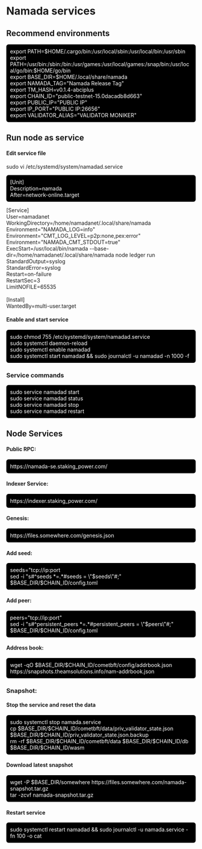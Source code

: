 # Namada services

## Recommend environments
<p style="background:black;color:white;padding:10px;border-radius:6px">
export PATH=$HOME/.cargo/bin:/usr/local/sbin:/usr/local/bin:/usr/sbin<br />
export PATH=/usr/bin:/sbin:/bin:/usr/games:/usr/local/games:/snap/bin:/usr/local/go/bin:$HOME/go/bin<br />
export BASE_DIR=$HOME/.local/share/namada<br />
export NAMADA_TAG="Namada Release Tag"<br />
export TM_HASH=v0.1.4-abciplus<br />
export CHAIN_ID="public-testnet-15.0dacadb8d663"<br />
export PUBLIC_IP="PUBLIC IP"<br />
export IP_PORT="PUBLIC IP:26656"<br />
export VALIDATOR_ALIAS="VALIDATOR MONIKER"<br />
</p>

## Run node as service
#### Edit service file
sudo vi /etc/systemd/system/namadad.service
<p style="background:black;color:white;padding:10px;border-radius:6px">
[Unit]<br />
Description=namada<br />
After=network-online.target<br />

[Service]<br />
User=namadanet<br />
WorkingDirectory=/home/namadanet/.local/share/namada<br />
Environment="NAMADA_LOG=info"<br />
Environment="CMT_LOG_LEVEL=p2p:none,pex:error"<br />
Environment="NAMADA_CMT_STDOUT=true"<br />
ExecStart=/usr/local/bin/namada --base-dir=/home/namadanet/.local/share/namada node ledger run<br />
StandardOutput=syslog<br />
StandardError=syslog<br />
Restart=on-failure<br />
RestartSec=3<br />
LimitNOFILE=65535<br />
<br />
[Install]<br />
WantedBy=multi-user.target<br />
</p>

#### Enable and start service
<p style="background:black;color:white;padding:10px;border-radius:6px">
sudo chmod 755 /etc/systemd/system/namadad.service<br />
sudo systemctl daemon-reload<br />
sudo systemctl enable namadad<br />
sudo systemctl start namadad && sudo journalctl -u namadad -n 1000 -f<br />
</p>

### Service commands
<p style="background:black;color:white;padding:10px;border-radius:6px">
sudo service namadad start<br />
sudo service namadad status<br />
sudo service namadad stop<br />
sudo service namadad restart<br />
</p>

## Node Services

#### Public RPC: 
<p style="background:black;color:white;padding:10px;border-radius:6px">
https://namada-se.staking_power.com/
</p>

#### Indexer Service: 
<p style="background:black;color:white;padding:10px;border-radius:6px">
https://indexer.staking_power.com/
</p>

#### Genesis:
<p style="background:black;color:white;padding:10px;border-radius:6px">
https://files.somewhere.com/genesis.json
</p>

#### Add seed:
<p style="background:black;color:white;padding:10px;border-radius:6px">
seeds="tcp://ip:port<br />
sed -i "s#^seeds *=.*#seeds = \"$seeds\"#;" $BASE_DIR/$CHAIN_ID/config.toml
</p>

#### Add peer:
<p style="background:black;color:white;padding:10px;border-radius:6px">
peers="tcp://ip:port"<br />
sed -i "s#^persistent_peers *=.*#persistent_peers = \"$peers\"#;" $BASE_DIR/$CHAIN_ID/config.toml
</p>

#### Address book:
<p style="background:black;color:white;padding:10px;border-radius:6px">
wget -qO $BASE_DIR/$CHAIN_ID/cometbft/config/addrbook.json https://snapshots.theamsolutions.info/nam-addrbook.json
</p>

### Snapshot:
#### Stop the service and reset the data
<p style="background:black;color:white;padding:10px;border-radius:6px">
sudo systemctl stop namada.service<br />
cp $BASE_DIR/$CHAIN_ID/cometbft/data/priv_validator_state.json $BASE_DIR/$CHAIN_ID/priv_validator_state.json.backup<br />
rm -rf $BASE_DIR/$CHAIN_ID/cometbft/data $BASE_DIR/$CHAIN_ID/db $BASE_DIR/$CHAIN_ID/wasm
</p>

#### Download latest snapshot
<p style="background:black;color:white;padding:10px;border-radius:6px">
wget -P $BASE_DIR/somewhere https://files.somewhere.com/namada-snapshot.tar.gz<br />
tar -zcvf namada-snapshot.tar.gz<br />
</p>

#### Restart service
<p style="background:black;color:white;padding:10px;border-radius:6px">
sudo systemctl restart namadad && sudo journalctl -u namada.service -fn 100 -o cat
</p>

